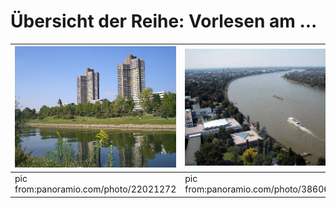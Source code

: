 # Übersicht der Reihe: Vorlesen am ...



![Fluss: Neckar](fluss1.jpg) |  ![Fluss: Rhein](fluss2.jpg)
|---|---|
pic from:panoramio.com/photo/22021272 | pic from:panoramio.com/photo/3860607
